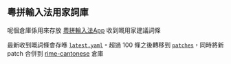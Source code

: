 <div lang="yue">

## 粵拼輸入法用家詞庫

呢個倉庫係用來存放 [粵拼輸入法App](https://github.com/yuetyam/jyutping) 收到嘅用家建議詞條


最新收到嘅詞條會存喺 [`latest.yaml`](latest.yaml)。超過 100 條之後轉移到 [`patches`](patches)，同時將新 patch 合併到 [rime-cantonese](https://github.com/rime/rime-cantonese) 倉庫


</div>
